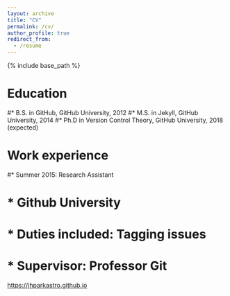 ```yaml
---
layout: archive
title: "CV"
permalink: /cv/
author_profile: true
redirect_from:
  - /resume
---
```


{% include base_path %}

Education
======
#* B.S. in GitHub, GitHub University, 2012
#* M.S. in Jekyll, GitHub University, 2014
#* Ph.D in Version Control Theory, GitHub University, 2018 (expected)

Work experience
======
#* Summer 2015: Research Assistant
#  * Github University
#  * Duties included: Tagging issues
#  * Supervisor: Professor Git


  

https://jhparkastro.github.io
